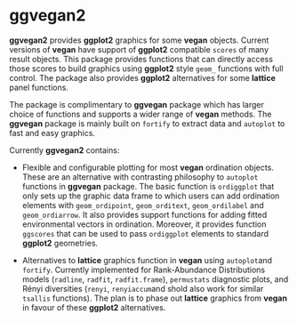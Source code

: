 # ggvegan2

**ggvegan2** provides **ggplot2** graphics for some **vegan**
objects. Current versions of **vegan** have support of **ggplot2**
compatible `scores` of many result objects. This package provides
functions that can directly access those scores to build graphics
using **ggplot2** style `geom_` functions with full control. The
package also provides **ggplot2** alternatives for some **lattice**
panel functions.

The package is complimentary to **ggvegan** package which has larger
choice of functions and supports a wider range of **vegan**
methods. The **ggvegan** package is mainly built on `fortify` to
extract data and `autoplot` to fast and easy graphics.

Currently **ggvegan2** contains:

- Flexible and configurable plotting for most **vegan** ordination
  objects. These are an alternative with contrasting philosophy to
  `autoplot` functions in **ggvegan** package. The basic function is
  `ordiggplot` that only sets up the graphic data frame to which users
  can add ordination elements with `geom_ordipoint`, `geom_orditext`,
  `geom_ordilabel` and `geom_ordiarrow`. It also provides support
  functions for adding fitted environmental vectors in ordination.
  Moreover, it provides function `ggscores` that can be used to pass
  `ordiggplot` elements to standard **ggplot2** geometries.
  
- Alternatives to **lattice** graphics function in **vegan** using
  `autoplot`and `fortify`.  Currently implemented for Rank-Abundance
  Distributions models (`radline`, `radfit`, `radfit.frame`),
  `permustats` diagnostic plots, and Rényi diversities (`renyi`,
  `renyiaccum`and shold also work for similar `tsallis`
  functions). The plan is to phase out **lattice** graphics from
  **vegan** in favour of these **ggplot2** alternatives.

